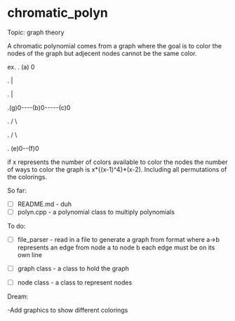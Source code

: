 # chromatic_polyn

Topic: graph theory

A chromatic polynomial comes from a graph where the goal is to color the nodes of the graph 
but adjecent nodes cannot be the same color.

ex. 
.       (a) 0

.           |

.           |

.(g)0----(b)0-----(c)0

.          / \

.         /   \

.     (e)0--(f)0
     
if x represents the number of colors available to color the nodes the number of ways to color the graph 
is x*{(x-1)^4}*(x-2). Including all permutations of the colorings.

So far:

  - [ ] README.md - duh
  - [ ] polyn.cpp - a polynomial class to multiply polynomials
  
To do:

  - [ ] file_parser - read in a file to generate a graph from format where a->b represents an edge from node a to node b
                 each edge must be on its own line
                 
  - [ ] graph class - a class to hold the graph
  
  - [ ] node class  - a class to represent nodes 
  
Dream:

  -Add graphics to show different colorings
